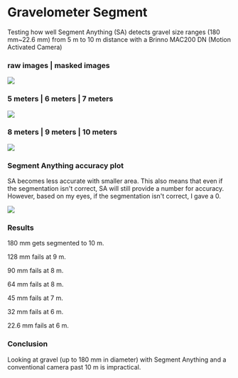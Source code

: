 # Gravelometer Segment
Testing how well Segment Anything (SA) detects gravel size ranges (180 mm~22.6 mm) from 5 m to 10 m distance with a Brinno MAC200 DN (Motion Activated Camera)

### raw images | masked images
![](https://github.com/snohatech/GravelometerSegment/blob/main/raw/1.gif)

### 5 meters | 6 meters | 7 meters
![](https://github.com/snohatech/gravelometersegment/blob/main/segment/output1.gif)

### 8 meters | 9 meters | 10 meters
![](https://github.com/snohatech/gravelometersegment/blob/main/segment/output2.gif)

### Segment Anything accuracy plot
SA becomes less accurate with smaller area. This also means that even if the segmentation isn't correct, SA will still provide a number for accuracy. However, based on my eyes, if the segmentation isn't correct, I gave a 0. 

![](https://github.com/snohatech/GravelometerSegment/blob/main/data/plot1.jpeg)

### Results
180 mm gets segmented to 10 m.

128 mm fails at 9 m.

90 mm fails at 8 m. 

64 mm fails at 8 m.

45 mm fails at 7 m.

32 mm fails at 6 m.

22.6 mm fails at 6 m.

### Conclusion
Looking at gravel (up to 180 mm in diameter) with Segment Anything and a conventional camera past 10 m is impractical. 
